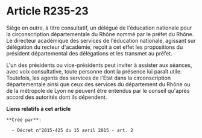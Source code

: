 # Article R235-23

Siège en outre, à titre consultatif, un délégué de l'éducation nationale pour la circonscription départementale du Rhône
nommé par le préfet du Rhône. Le directeur académique des services de l'éducation nationale, agissant sur délégation du
recteur d'académie, reçoit à cet effet les propositions du président départemental des délégations et les transmet au
préfet. 

L'un des présidents ou vice-présidents peut inviter à assister aux séances, avec voix consultative, toute personne dont la
présence lui paraît utile. Toutefois, les agents des services de l'Etat dans la circonscription départementale ainsi que ceux
des services du département du Rhône ou de la métropole de Lyon ne peuvent être entendus par le conseil qu'après accord des
autorités dont ils dépendent.

**Liens relatifs à cet article**

	**Créé par**:

	  - Décret n°2015-425 du 15 avril 2015 - art. 2
